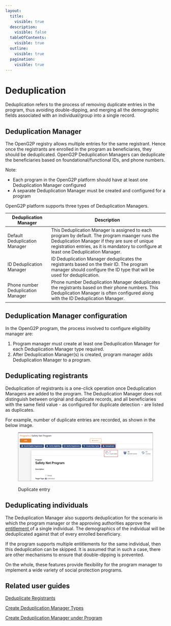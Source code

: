 ```yaml
---
layout:
  title:
    visible: true
  description:
    visible: false
  tableOfContents:
    visible: true
  outline:
    visible: true
  pagination:
    visible: true
---
```


# Deduplication

Deduplication refers to the process of removing duplicate entries in the program, thus avoiding double-dipping, and merging all the demographic fields associated with an individual/group into a single record.

## Deduplication Manager

The OpenG2P registry allows multiple entries for the same registrant. Hence once the registrants are enrolled in the program as beneficiaries, they should be deduplicated. OpenG2P Deduplication Managers can deduplicate the beneficiaries based on foundational/functional IDs, and phone numbers.

Note:&#x20;

* Each program in the OpenG2P platform should have at least one Deduplication Manager configured
* A separate Deduplication Manager must be created and configured for a program

OpenG2P platform supports three types of Deduplication Managers.

| Deduplication Manager              | Description                                                                                                                                                                                                                                |
| ---------------------------------- | ------------------------------------------------------------------------------------------------------------------------------------------------------------------------------------------------------------------------------------------ |
| Default Deduplication Manager      | This Deduplication Manager is assigned to each program by default. The program maanger runs the Deduplication Manager if they are sure of unique registration entries, as it is mandatory to configure at least one Deduplication Manager. |
| ID Deduplication Manager           | ID Deduplication Manager deduplicates the registrants based on the their ID. The program manager should configure the ID type that will be used for deduplication.                                                                         |
| Phone number Deduplication Manager | Phone number Deduplication Manager deduplicates the registrants based on their phone numbers. This Deduplication Manager is often configured along with the ID Deduplication Manager.                                                      |

## Deduplication Manager configuration

In the OpenG2P program, the process involved to configure eligibility manager are:&#x20;

1. Program manager must create at least one Deduplication Manager for each Deduplication Manager type required.&#x20;
2. After Deduplication Manager(s) is created, program manager adds Deduplication Manager to a program.&#x20;

## Deduplicating registrants

Deduplication of registrants is a one-click operation once Deduplication Managers are added to the program. The Deduplication Manager does not distinguish between original and duplicate records, and all beneficiaries with the same field value - as configured for duplicate detection - are listed as duplicates.

For example, number of duplicate entries are recorded, as shown in the below image.

<figure><img src="../../../.gitbook/assets/deduplicate-beneficiaries.png" alt=""><figcaption><p>Duplicate entry</p></figcaption></figure>

## Deduplicating individuals

The Deduplication Manager also supports deduplication for the scenario in which the program manager or the approving authorities approve the [entitlement ](../entitlement/)of a single individual. The demographics of the individual will be deduplicated against that of every enrolled beneficiary.

If the program supports multiple entitlements for the same individual, then this deduplication can be skipped. It is assumed that in such a case, there are other mechanisms to ensure that double-dipping is prevented.

On the whole, these features provide flexibility for the program manager to implement a wide variety of social protection programs.

## Related user guides

[Deduplicate Registrants](https://app.gitbook.com/o/bnTr6Kp4z4CXR4QVIPSa/s/JZcdob2emEcLMvLyIxqT/\~/changes/176/pbms/features/deduplication/user-guides/deduplicate-registrants)

[Create Deduplication Manager Types](https://app.gitbook.com/o/bnTr6Kp4z4CXR4QVIPSa/s/JZcdob2emEcLMvLyIxqT/\~/changes/176/pbms/features/deduplication/user-guides/create-deduplication-manager-types/\~/page)

[Create Deduplication Manager under Program](https://app.gitbook.com/o/bnTr6Kp4z4CXR4QVIPSa/s/JZcdob2emEcLMvLyIxqT/\~/changes/176/pbms/features/deduplication/user-guides/create-deduplication-manager/\~/page)

##
